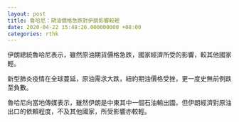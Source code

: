 ```yaml
---
layout: post
title: 魯哈尼：期油價格急跌對伊朗影響較輕
date: 2020-04-22 15:48:26.000000000 +08:00
categories: rthk
---
```


伊朗總統魯哈尼表示，雖然原油期貨價格急跌，國家經濟所受的影響，較其他國家輕。

新型肺炎疫情在全球蔓延，原油需求大跌，紐約期油價格受挫，更一度史無前例跌至負數。

魯哈尼向當地傳媒表示，雖然伊朗是中東其中一個石油輸出國，但伊朗經濟對原油出口的依賴程度，不及其他國家，所受影響亦較輕。
